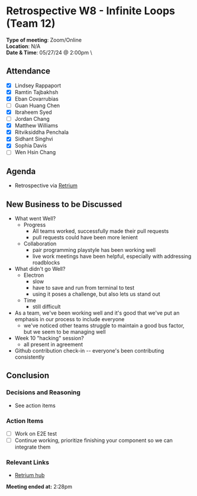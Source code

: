 # Retrospective W8 - Infinite Loops (Team 12)

**Type of meeting**: Zoom/Online \
**Location**:  N/A \
**Date & Time**: 05/27/24 @ 2:00pm \

## Attendance

- [x] Lindsey Rappaport
- [x] Ramtin Tajbakhsh
- [x] Eban Covarrubias
- [ ] Guan Huang Chen
- [x] Ibraheem Syed
- [ ] Jordan Chang
- [x] Matthew Williams
- [x] Ritviksiddha Penchala
- [x] Sidhant Singhvi
- [x] Sophia Davis
- [ ] Wen Hsin Chang

## Agenda

- Retrospective via [Retrium](https://app.retrium.com/team-room/c33a59ab-1177-4f37-9c10-f6b844c3daa6) 

## New Business to be Discussed

- What went Well?
  - Progress
    - All teams worked, successfully made their pull requests
    - pull requests could have been more lenient
  - Collaboration
    - pair programming playstyle has been working well
    - live work meetings have been helpful, especially with addressing roadblocks
- What didn't go Well?
  - Electron 
    - slow
    - have to save and run from terminal to test
    - using it poses a challenge, but also lets us stand out
  - Time
    - still difficult
- As a team, we've been working well and it's good that we've put an emphasis in our process to include everyone
  - we've noticed other teams struggle to maintain a good bus factor, but we seem to be managing well
- Week 10 "hacking" session?
    - all present in agreement
- Github contribution check-in -- everyone's been contributing consistently


## Conclusion

### Decisions and Reasoning

- See action items

### Action Items

- [ ] Work on E2E test
- [ ] Continue working, prioritize finishing your component so we can integrate them

### Relevant Links

- [Retrium hub](https://app.retrium.com/team-room/c33a59ab-1177-4f37-9c10-f6b844c3daa6/history/ae3351f1-d36d-4472-be52-6fff09960cc1)

**Meeting ended at:** 2:28pm
